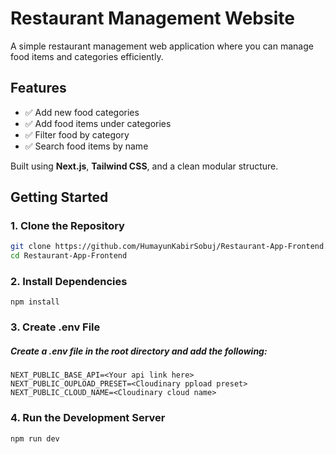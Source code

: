# Restaurant Management Website

A simple restaurant management web application where you can manage food items and categories efficiently.

## Features

- ✅ Add new food categories  
- ✅ Add food items under categories  
- ✅ Filter food by category  
- ✅ Search food items by name  

Built using **Next.js**, **Tailwind CSS**, and a clean modular structure.

## Getting Started

### 1. Clone the Repository

```bash
git clone https://github.com/HumayunKabirSobuj/Restaurant-App-Frontend.git
cd Restaurant-App-Frontend
```

### 2. Install Dependencies
```
npm install
```

### 3. Create .env File
##### Create a .env file in the root directory and add the following:


```
NEXT_PUBLIC_BASE_API=<Your api link here>
NEXT_PUBLIC_OUPLOAD_PRESET=<Cloudinary ppload preset>
NEXT_PUBLIC_CLOUD_NAME=<Cloudinary cloud name>

```

### 4. Run the Development Server
```
npm run dev
```